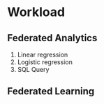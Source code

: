 # Workload

## Federated Analytics
1. Linear regression
2. Logistic regression
3. SQL Query 
## Federated Learning